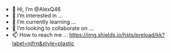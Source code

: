 - 👋 Hi, I’m @AlexQ46
- 👀 I’m interested in ...
- 🌱 I’m currently learning ...
- 💞️ I’m looking to collaborate on ...
- 📫 How to reach me ...
https://img.shields.io/hsts/preload/kk?label=njfrn&style=plastic
<!---
AlexQ46/AlexQ46 is a ✨ special ✨ repository because its `README.md` (this file) appears on your GitHub profile.
You can click the Preview link to take a look at your changes.
--->
